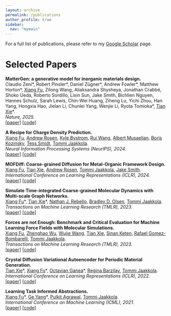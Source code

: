 ```yaml
---
layout: archive
permalink: /publications
author_profile: true
sidebar:
  nav: "mymain"
---
```

[Andrew Fowler]: https://www.linkedin.com/in/andrew-fowler-398a88190/?originalSubdomain=uk
[Austin R. Benson]: https://www.cs.cornell.edu/~arb/
[Benson Chen]: https://scholar.google.com/citations?user=EZQHjx4AAAAJ&hl=en
[Bradley D. Olsen]: https://cheme.mit.edu/profile/bradley-d-olsen/
[Claudio Zeni]: https://scholar.google.com/citations?user=QujxEwQAAAAJ&hl=en
[Donghyun Kim]: https://www.cics.umass.edu/people/kim-donghyun
[Daniel Zügner]: https://scholar.google.de/citations?user=zLYI3MwAAAAJ&hl=de
[Ge Yang]: https://www.episodeyang.com/
[Gabriel Margolis]: https://gmargo11.github.io/
[Lixin Sun]: https://scholar.google.com/citations?user=yGsgDEgAAAAJ&hl=en
[Kartik Paigwar]: https://kartikpaigwar.github.io/
[Nathan J. Rebello]: https://nathanrebello.com/#
[Octavian Ganea]: https://people.csail.mit.edu/oct/
[Pulkit Agrawal]: http://people.csail.mit.edu/pulkitag/
[Regina Barzilay]: https://www.regina.csail.mit.edu/
[Robert Pinsler]: https://rpinsler.github.io/
[Sangbae Kim]: https://meche.mit.edu/people/faculty/SANGBAE@MIT.EDU
[Shangdi Yu]: https://yushangdi.github.io/
[Sinan Keten]: https://www.mccormick.northwestern.edu/research-faculty/directory/profiles/keten-sinan.html
[Rafael Gomez-Bombarelli]: http://gomezbombarelli.mit.edu/
[Tao Chen]: https://taochenshh.github.io/
[Tian Xie]: http://txie.me/
[Tommi Jaakkola]: https://people.csail.mit.edu/tommi/tommi.html
[Wujie Wang]: https://wwj.mit.edu/
[Zhenghao Wu]: https://chenghao-wu.github.io/
[Andrew Rosen]: https://cbe.princeton.edu/people/andrew-rosen
[Jake Smith]: https://www.microsoft.com/en-us/research/people/jakesmith/
[Albert Musaelian]: https://scholar.google.com/citations?user=6CGJH_oAAAAJ&hl=en
[Anders Johansson]: https://scholar.google.co.uk/citations?user=C25gxlIAAAAJ&hl=en
[Boris Kozinsky]: https://mir.g.harvard.edu/people/boris-kozinsky
[Yandong Ji]: https://yandongji.github.io/
[Kyle Bystrom]: https://scholar.google.com/citations?user=r1EA_vYAAAAJ&hl=en
[Rui Wang]: https://rui1521.github.io/online-cv/
[Tess Smidt]: https://blondegeek.github.io/
[Cameron Owen]: https://scholar.google.com/citations?user=uniXyQ0AAAAJ&hl=en
[Yu Xie]: https://www.microsoft.com/en-us/research/people/yuxie1/
[Blake Duschatko]: https://scholar.google.com/citations?user=wWiwYlsAAAAJ&hl=en
<!-- <img align="left" margin='13px' width="60" height="60"  style="margin: 0px 20px" src="assets/../../images/dmc_driving.png"> -->

For a full list of publications, please refer to my [Google Scholar](https://scholar.google.com/citations?user=Cb-ZgHEAAAAJ&hl=en) page.

# Selected Papers

**MatterGen: a generative model for inorganic materials design.** <br>
Claudio Zeni\*, Robert Pinsler\*, Daniel Zügner\*, Andrew Fowler\*, Matthew Horton\*,  <u>Xiang Fu</u>, Zilong Wang, Aliaksandra Shysheya, Jonathan Crabbé, Shoko Ueda, Roberto Sordillo, Lixin Sun, Jake Smith, Bichlien Nguyen, Hannes Schulz, Sarah Lewis, Chin-Wei Huang, Ziheng Lu, Yichi Zhou, Han Yang, Hongxia Hao, Jielan Li, Chunlei Yang, Wenjie Li, Ryota Tomioka\*, [Tian Xie]\*. <br>
*Nature, 2025.* <br>
[[paper]](https://www.nature.com/articles/s41586-025-08628-5) [[code]](https://github.com/microsoft/mattergen)

**A Recipe for Charge Density Prediction.** <br>
 <u>Xiang Fu</u>, [Andrew Rosen], [Kyle Bystrom], [Rui Wang], [Albert Musaelian], [Boris Kozinsky], [Tess Smidt], [Tommi Jaakkola]. <br>
*Neural Information Processing Systems (NeurIPS), 2024.* <br>
[[paper]](https://arxiv.org/abs/2405.19276) [[code]](https://github.com/kyonofx/scdp)

**MOFDiff: Coarse-grained Diffusion for Metal-Organic Framework Design.** <br>
 <u>Xiang Fu</u>, [Tian Xie], [Andrew Rosen], [Tommi Jaakkola], [Jake Smith]. <br>
*International Conference on Learning Representations (ICLR), 2024.* <br>
[[paper]](https://arxiv.org/abs/2310.10732) [[code]](https://github.com/microsoft/MOFDiff)

**Simulate Time-integrated Coarse-grained Molecular Dynamics with Multi-scale Graph Networks.** <br>
 <u>Xiang Fu</u>\*, [Tian Xie]\*, [Nathan J. Rebello], [Bradley D. Olsen], [Tommi Jaakkola]. <br>
*Transactions on Machine Learning Research (TMLR), 2023.* <br>
[[paper]](https://openreview.net/forum?id=y8RZoPjEUl) [[code]](https://xiangfu.co/mlcgmd)

**Forces are not Enough: Benchmark and Critical Evaluation for Machine Learning Force Fields with Molecular Simulations.** <br>
 <u>Xiang Fu</u>, [Zhenghao Wu], [Wujie Wang], [Tian Xie], [Sinan Keten], [Rafael Gomez-Bombarelli], [Tommi Jaakkola]. <br>
*Transactions on Machine Learning Research (TMLR), 2023.* <br>
[[paper]](https://openreview.net/forum?id=A8pqQipwkt) [[code]](https://github.com/kyonofx/MDsim)

**Crystal Diffusion Variational Autoencoder for Periodic Material Generation.** <br>
[Tian Xie]\*, <u>Xiang Fu</u>\*, [Octavian Ganea]\*, [Regina Barzilay], [Tommi Jaakkola]. <br>
*International Conference on Learning Representations (ICLR), 2022.* <br>
[[paper]](https://arxiv.org/abs/2110.06197) [[code]](https://github.com/txie-93/cdvae)

**Learning Task Informed Abstractions.** <br>
 <u>Xiang Fu</u>\*, [Ge Yang]\*, [Pulkit Agrawal], [Tommi Jaakkola]. <br>
*International Conference on Machine Learning (ICML), 2021.* <br>
[[paper]](https://arxiv.org/abs/2106.15612) [[code]](https://github.com/kyonofx/tia)

<!-- **Thermodynamically Informed Multimodal Learning of High-Dimensional Free Energy Models in Molecular Coarse Graining.** <br>
[Blake Duschatko], Xiang Fu, [Cameron Owen], [Yu Xie], [Albert Musaelian], [Tommi Jaakkola], [Boris Kozinsky]. <br>
*Preprint, 2024.* <br>
[[paper]](https://arxiv.org/abs/2405.19386) -->

<!-- **Virtual Node Graph Neural Network for Full Phonon Prediction.** <br>
Ryotaro Okabe, Abhijatmedhi Chotrattanapituk, Artittaya Boonkird, Nina Andrejevic, Xiang Fu, [Tommi Jaakkola], Qichen Song, Thanh Nguyen, Nathan Drucker, Sai Mu, Bolin Liao, Yongqiang Cheng, Mingda Li <br>
*Nature Computational Science, 2024.* <br>
[[paper]](https://arxiv.org/abs/2301.02197) [[code]](https://github.com/RyotaroOKabe/phonon_prediction) -->

<!-- **Learning to See Physical Properties with Active Sensing Motor Policies.** <br>
[Gabriel Margolis], Xiang Fu, [Yandong Ji], [Pulkit Agrawal] <br>
*Conference on Robot Learning (CoRL), 2023.* <br>
[[website]](https://gmargo11.github.io/active-sensing-loco/) [[paper]](https://openreview.net/forum?id=RQ_7yVV8vA)

**Learning to Jump from Pixels.** <br>
[Gabriel Margolis], [Tao Chen], [Kartik Paigwar], Xiang Fu, [Donghyun Kim], [Sangbae Kim], [Pulkit Agrawal]. <br>
*Conference on Robot Learning (CoRL), 2021.* <br>
[[website]](https://sites.google.com/view/jumpingfrompixels)
[[paper]](https://openreview.net/forum?id=R4E8wTUtxdl) -->